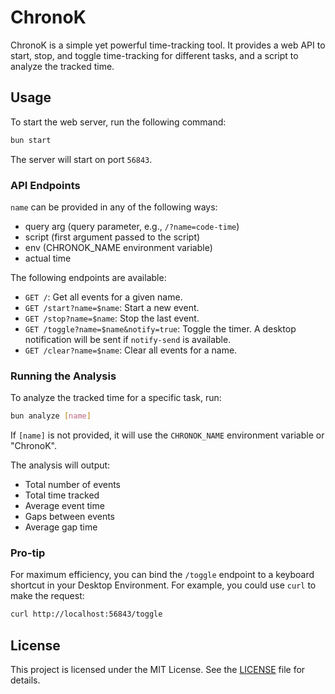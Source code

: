 # ChronoK

ChronoK is a simple yet powerful time-tracking tool. It provides a web API to start, stop, and toggle time-tracking for different tasks, and a script to analyze the tracked time.

## Usage

To start the web server, run the following command:

```bash
bun start
```

The server will start on port `56843`.

### API Endpoints

`name` can be provided in any of the following ways:

- query arg (query parameter, e.g., `/?name=code-time`)
- script (first argument passed to the script)
- env (CHRONOK_NAME environment variable)
- actual time

The following endpoints are available:

*   `GET /`: Get all events for a given name.
*   `GET /start?name=$name`: Start a new event.
*   `GET /stop?name=$name`: Stop the last event.
*   `GET /toggle?name=$name&notify=true`: Toggle the timer. A desktop notification will be sent if `notify-send` is available.
*   `GET /clear?name=$name`: Clear all events for a name.

### Running the Analysis

To analyze the tracked time for a specific task, run:

```bash
bun analyze [name]
```

If `[name]` is not provided, it will use the `CHRONOK_NAME` environment variable or "ChronoK".

The analysis will output:
*   Total number of events
*   Total time tracked
*   Average event time
*   Gaps between events
*   Average gap time

### Pro-tip

For maximum efficiency, you can bind the `/toggle` endpoint to a keyboard shortcut in your Desktop Environment. For example, you could use `curl` to make the request:

```bash
curl http://localhost:56843/toggle
```

## License

This project is licensed under the MIT License. See the [LICENSE](LICENSE) file for details.

